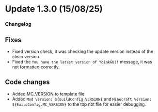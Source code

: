 # Update 1.3.0 (15/08/25)

### Changelog

## Fixes
- Fixed version check, it was checking the update version instead of the clean version.
- Fixed the `You have the latest version of YoinkGUI!` message, it was not formatted correctly.

## Code changes
- Added MC_VERSION to template file.
- Added `Mod Version: ${BuildConfig.VERSION}` and `Minecraft Version: ${BuildConfig.MC_VERSION}` to the top nbt file for easier debugging.
